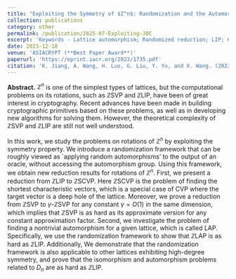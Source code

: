 ```yaml
---
title: "Exploiting the Symmetry of $Z^n$: Randomization and the Automorphism Problem"
collection: publications
category: other
permalink: /publication/2025-07-Exploiting-JOC
excerpt: 'Keywords - Lattice automorphism; Randomized reduction; LIP; Gradient descent; Characteristic vectors of the unimodular lattice'
date: 2023-12-18
venue: 'ASIACRYPT (**Best Paper Award**)'
paperurl: 'https://eprint.iacr.org/2023/1735.pdf'
citation: 'K. Jiang, A. Wang, H. Luo, G. Liu, Y. Yu, and X. Wang. (2023). Exploiting the Symmetry of Z^n: Randomization and the Automorphism Problem. In: Guo, J., Steinfeld, R. (eds) Advances in Cryptology – ASIACRYPT 2023. ASIACRYPT 2023. Lecture Notes in Computer Science, vol 14441. Springer, Singapore. https://doi.org/10.1007/978-981-99-8730-6_6'
---
```

**Abstract.** $\mathbb{Z}^n$ is one of the simplest types of lattices, but the computational problems on its rotations, such as $\mathbb{Z}$SVP and $\mathbb{Z}$LIP, have been of great interest in cryptography. 
Recent advances have been made in building cryptographic primitives based on these problems, as well as in developing new algorithms for solving them. 
However, the theoretical complexity of $\mathbb{Z}$SVP and $\mathbb{Z}$LIP are still not well understood.

In this work, we study the problems on rotations of $\mathbb{Z}^n$ by exploiting the symmetry property.
We introduce a randomization framework that can be roughly viewed as `applying random automorphisms’ to the output of an oracle, without accessing the automorphism group.
Using this framework, we obtain new reduction results for rotations of $\mathbb{Z}^n$.
First, we present a reduction from $\mathbb{Z}$LIP to $\mathbb{Z}$SCVP. Here $\mathbb{Z}$SCVP is the problem of finding the shortest characteristic vectors, which is a special case of CVP where the target vector is a deep hole of the lattice. 
Moreover, we prove a reduction from $\mathbb{Z}$SVP to $\gamma$-$\mathbb{Z}$SVP for any constant $\gamma = O(1)$ in the same dimension, which implies that $\mathbb{Z}$SVP is as hard as its approximate version for any constant approximation factor. 
Second, we investigate the problem of finding a nontrivial automorphism for a given lattice, which is called LAP. 
Specifically, we use the randomization framework to show that $\mathbb{Z}$LAP is as hard as $\mathbb{Z}$LIP. 
Additionally, We demonstrate that the randomization framework is also applicable to other lattices exhibiting high-degree symmetry, and prove that the isomorphism and automorphism problems related to $D_n$ are as hard as $\mathbb{Z}$LIP.